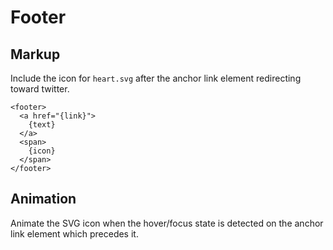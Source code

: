 # Footer

## Markup

Include the icon for `heart.svg` after the anchor link element redirecting toward twitter.

```njk
<footer>
  <a href="{link}">
    {text}
  </a>
  <span>
    {icon}
  </span>
</footer>
```

## Animation

Animate the SVG icon when the hover/focus state is detected on the anchor link element which precedes it.
